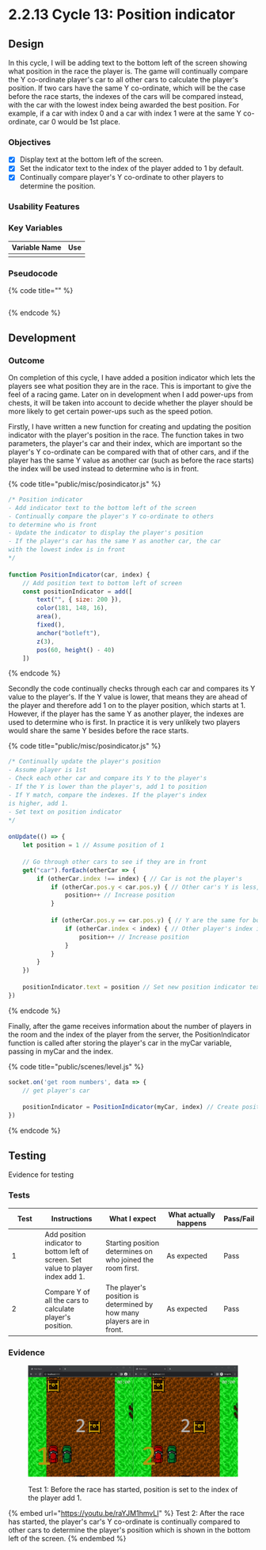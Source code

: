 # 2.2.13 Cycle 13: Position indicator

## Design

In this cycle, I will be adding text to the bottom left of the screen showing what position in the race the player is. The game will continually compare the Y co-ordinate player's car to all other cars to calculate the player's position. If two cars have the same Y co-ordinate, which will be the case before the race starts, the indexes of the cars will be compared instead, with the car with the lowest index being awarded the best position. For example, if a car with index 0 and a car with index 1 were at the same Y co-ordinate, car 0 would be 1st place.

### Objectives

* [x] Display text at the bottom left of the screen.
* [x] Set the indicator text to the index of the player added to 1 by default.
* [x] Continually compare player's Y co-ordinate to other players to determine the position.

### Usability Features

### Key Variables

| Variable Name | Use |
| ------------- | --- |
|               |     |

### Pseudocode

{% code title="" %}
```
```
{% endcode %}

## Development

### Outcome

On completion of this cycle, I have added a position indicator which lets the players see what position they are in the race. This is important to give the feel of a racing game. Later on in development when I add power-ups from chests, it will be taken into account to decide whether the player should be more likely to get certain power-ups such as the speed potion.

Firstly, I have written a new function for creating and updating the position indicator with the player's position in the race. The function takes in two parameters, the player's car and their index, which are important so the player's Y co-ordinate can be compared with that of other cars, and if the player has the same Y value as another car (such as before the race starts) the index will be used instead to determine who is in front.

{% code title="public/misc/posindicator.js" %}
```javascript
/* Position indicator
- Add indicator text to the bottom left of the screen
- Continually compare the player's Y co-ordinate to others
to determine who is front
- Update the indicator to display the player's position
- If the player's car has the same Y as another car, the car 
with the lowest index is in front
*/

function PositionIndicator(car, index) {
    // Add position text to bottom left of screen
    const positionIndicator = add([
        text("", { size: 200 }),
        color(181, 148, 16),
        area(),
        fixed(),
        anchor("botleft"),
        z(3),
        pos(60, height() - 40)
    ])
```
{% endcode %}

Secondly the code continually checks through each car and compares its Y value to the player's. If the Y value is lower, that means they are ahead of the player and therefore add 1 on to the player position, which starts at 1. However, if the player has the same Y as another player, the indexes are used to determine who is first. In practice it is very unlikely two players would share the same Y besides before the race starts.

{% code title="public/misc/posindicator.js" %}
```javascript
/* Continually update the player's position
- Assume player is 1st
- Check each other car and compare its Y to the player's
- If the Y is lower than the player's, add 1 to position
- If Y match, compare the indexes. If the player's index
is higher, add 1.
- Set text on position indicator
*/

onUpdate(() => {
    let position = 1 // Assume position of 1

    // Go through other cars to see if they are in front
    get("car").forEach(otherCar => {
        if (otherCar.index !== index) { // Car is not the player's
            if (otherCar.pos.y < car.pos.y) { // Other car's Y is less, meaning they are ahead
                position++ // Increase position
            }

            if (otherCar.pos.y == car.pos.y) { // Y are the same for both cars
                if (otherCar.index < index) { // Other player's index is less than players
                    position++ // Increase position
                }
            }
        }
    })

    positionIndicator.text = position // Set new position indicator text
})
```
{% endcode %}

Finally, after the game receives information about the number of players in the room and the index of the player from the server, the PositionIndicator function is called after storing the player's car in the myCar variable, passing in myCar and the index.

{% code title="public/scenes/level.js" %}
```javascript
socket.on('get room numbers', data => {
    // get player's car

    positionIndicator = PositionIndicator(myCar, index) // Create position indicator
})
```
{% endcode %}

## Testing

Evidence for testing

### Tests

<table><thead><tr><th width="95">Test</th><th width="158">Instructions</th><th width="171">What I expect</th><th width="174">What actually happens</th><th>Pass/Fail</th></tr></thead><tbody><tr><td>1</td><td>Add position indicator to bottom left of screen. Set value to player index add 1.</td><td>Starting position determines on who joined the room first.</td><td>As expected</td><td>Pass</td></tr><tr><td>2</td><td>Compare Y of all the cars to calculate player's position.</td><td>The player's position is determined by how many players are in front.</td><td>As expected</td><td>Pass</td></tr></tbody></table>

### Evidence

<figure><img src="../.gitbook/assets/image (56).png" alt=""><figcaption><p>Test 1: Before the race has started, position is set to the index of the player add 1.</p></figcaption></figure>

{% embed url="https://youtu.be/raYJM1hmvLI" %}
Test 2: After the race has started, the player's car's Y co-ordinate is continually compared to other cars to determine the player's position which is shown in the bottom left of the screen.
{% endembed %}
